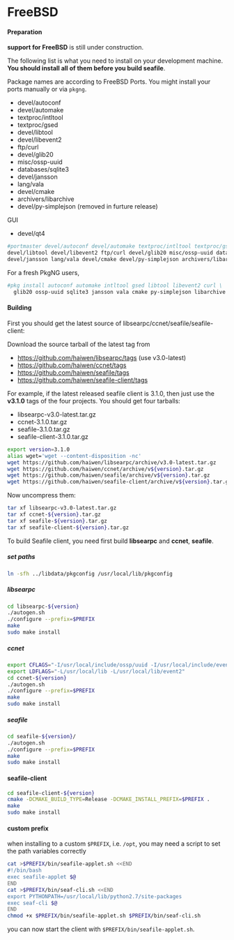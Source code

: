 # FreeBSD

#### Preparation

**support for FreeBSD** is still under construction.

The following list is what you need to install on your development machine. __You should install all of them before you build seafile__.

Package names are according to FreeBSD Ports. You might install your ports manually or via ``pkgng``.

* devel/autoconf
* devel/automake
* textproc/intltool
* textproc/gsed
* devel/libtool
* devel/libevent2
* ftp/curl
* devel/glib20
* misc/ossp-uuid
* databases/sqlite3
* devel/jansson
* lang/vala
* devel/cmake
* archivers/libarchive
* devel/py-simplejson (removed in furture release)
 
GUI
* devel/qt4

```bash
#portmaster devel/autoconf devel/automake textproc/intltool textproc/gsed \
devel/libtool devel/libevent2 ftp/curl devel/glib20 misc/ossp-uuid databases/sqlite3 \
devel/jansson lang/vala devel/cmake devel/py-simplejson archivers/libarchive
```
For a fresh PkgNG users,

```bash
#pkg install autoconf automake intltool gsed libtool libevent2 curl \
  glib20 ossp-uuid sqlite3 jansson vala cmake py-simplejson libarchive
```

#### Building

First you should get the latest source of libsearpc/ccnet/seafile/seafile-client:

Download the source tarball of the latest tag from

- https://github.com/haiwen/libsearpc/tags (use v3.0-latest)
- https://github.com/haiwen/ccnet/tags
- https://github.com/haiwen/seafile/tags
- https://github.com/haiwen/seafile-client/tags

For example, if the latest released seafile client is 3.1.0, then just use the **v3.1.0** tags of the four projects. You should get four tarballs:

- libsearpc-v3.0-latest.tar.gz
- ccnet-3.1.0.tar.gz
- seafile-3.1.0.tar.gz
- seafile-client-3.1.0.tar.gz

```sh
export version=3.1.0
alias wget='wget --content-disposition -nc'
wget https://github.com/haiwen/libsearpc/archive/v3.0-latest.tar.gz
wget https://github.com/haiwen/ccnet/archive/v${version}.tar.gz
wget https://github.com/haiwen/seafile/archive/v${version}.tar.gz
wget https://github.com/haiwen/seafile-client/archive/v${version}.tar.gz
```

Now uncompress them:

```sh
tar xf libsearpc-v3.0-latest.tar.gz
tar xf ccnet-${version}.tar.gz
tar xf seafile-${version}.tar.gz
tar xf seafile-client-${version}.tar.gz
```

To build Seafile client, you need first build **libsearpc** and **ccnet**, **seafile**.

##### set paths
```bash
ln -sfh ../libdata/pkgconfig /usr/local/lib/pkgconfig
```

##### libsearpc

```bash
cd libsearpc-${version}
./autogen.sh
./configure --prefix=$PREFIX
make
sudo make install
```

##### ccnet #####

```bash
export CFLAGS="-I/usr/local/include/ossp/uuid -I/usr/local/include/event2"
export LDFLAGS="-L/usr/local/lib -L/usr/local/lib/event2"
cd ccnet-${version}
./autogen.sh
./configure --prefix=$PREFIX
make
sudo make install
```

##### seafile

```bash
cd seafile-${version}/
./autogen.sh
./configure --prefix=$PREFIX
make
sudo make install
```

#### seafile-client

```bash
cd seafile-client-${version}
cmake -DCMAKE_BUILD_TYPE=Release -DCMAKE_INSTALL_PREFIX=$PREFIX .
make
sudo make install
```

#### custom prefix
when installing to a custom ```$PREFIX```, i.e. ```/opt```, you may need a script to set the path variables correctly

```bash
cat >$PREFIX/bin/seafile-applet.sh <<END
#!/bin/bash
exec seafile-applet $@
END
cat >$PREFIX/bin/seaf-cli.sh <<END
export PYTHONPATH=/usr/local/lib/python2.7/site-packages
exec seaf-cli $@
END
chmod +x $PREFIX/bin/seafile-applet.sh $PREFIX/bin/seaf-cli.sh
```
you can now start the client with ```$PREFIX/bin/seafile-applet.sh```.

